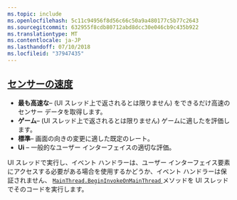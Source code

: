 ```yaml
---
ms.topic: include
ms.openlocfilehash: 5c11c94956f8d56c66c50a9a480177c5b77c2643
ms.sourcegitcommit: 632955f8cdb80712abd8dcc30e046cb9c435b922
ms.translationtype: MT
ms.contentlocale: ja-JP
ms.lasthandoff: 07/10/2018
ms.locfileid: "37947435"
---
```

## <a name="sensor-speedxrefxamarinessentialssensorspeed"></a>[センサーの速度](xref:Xamarin.Essentials.SensorSpeed)

- **最も高速な**– (UI スレッド上で返されるとは限りません) をできるだけ高速のセンサー データを取得します。
- **ゲーム**– (UI スレッド上で返されるとは限りません) ゲームに適したを評価します。
- **標準**– 画面の向きの変更に適した既定のレート。
- **Ui** – 一般的なユーザー インターフェイスの適切な評価。

UI スレッドで実行し、イベント ハンドラーは、ユーザー インターフェイス要素にアクセスする必要がある場合を使用するかどうか、イベント ハンドラーは保証されません、 [ `MainThread.BeginInvokeOnMainThread` ](~/essentials/main-thread.md)メソッドを UI スレッドでそのコードを実行します。